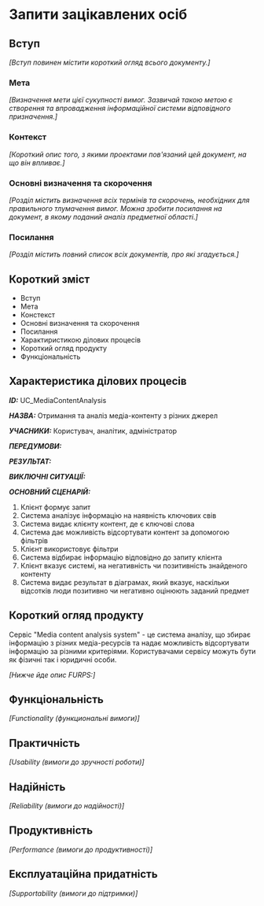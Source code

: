 # Запити зацікавлених осіб

## Вступ

*[Вступ повинен містити короткий огляд всього документу.]*

### Мета 

*[Визначення мети цієї сукупності вимог. Зазвичай такою метою є створення та впровадження 
 інформаційної системи відповідного призначення.]*

### Контекст

*[Короткий опис того, з якими проектами пов'язаний цей документ, на що він впливає.]*


### Основні визначення та скорочення

*[Розділ містить визначення всіх термінів та скорочень, необхідних для правильного
тлумачення вимог. Можна зробити посилання на документ, в якому поданий аналіз предметної області.]*


### Посилання

*[Розділ містить повний список всіх документів, про які згадується.]*


## Короткий зміст

* Вступ
* Мета
* Констекст
* Основні визначення та скорочення
* Посилання
* Характиристикою ділових процесів
* Короткий огляд продукту
* Функціональність
## Характеристика ділових процесів
 
***ID:*** UC_MediaContentAnalysis
    
***НАЗВА:*** Отримання та аналіз медіа-контенту з різних джерел

***УЧАСНИКИ:*** Користувач, аналітик, адміністратор

***ПЕРЕДУМОВИ:***

***РЕЗУЛЬТАТ:***

***ВИКЛЮЧНІ СИТУАЦІЇ:***

***ОСНОВНИЙ СЦЕНАРІЙ:***

1. Клієнт формує запит
2. Система аналізує інформацію на наявність ключових свів
3. Система видає клієнту контент, де є ключові слова
4. Система дає можливість відсортувати контент за допомогою фільтрів
5. Клієнт використовує фільтри
6. Система відбирає інформацію відповідно до запиту клієнта
7. Клієнт вказує системі, на негативність чи позитивність знайденого контенту
8. Система видає результат в діаграмах, який вказує, наскільки відсотків люди позитивно чи негативно оцінюють заданий предмет

## Короткий огляд продукту

Сервіс "Media content analysis system" - це система аналізу, що збирає інформацію з різних медіа-ресурсів та надає можливість відсортувати інформацію за різними критеріями.
Користувачами сервісу можуть бути як фізичні так і юридичні особи.

*[Нижче йде опис FURPS:]*


## Функціональність

*[Functionality (функциональні вимоги)]*

## Практичність

*[Usability (вимоги до зручності роботи)]*

## Надійність

*[Reliability (вимоги до надійності)]*

## Продуктивність

*[Performance (вимоги до продуктивності)]*

## Експлуатаційна придатність

*[Supportability (вимоги до підтримки)]*
